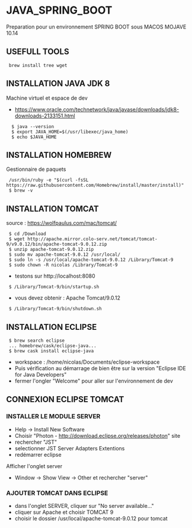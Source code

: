 # JAVA_SPRING_BOOT
Preparation pour un environnement SPRING BOOT sous MACOS MOJAVE 10.14

## USEFULL TOOLS
```
 brew install tree wget
```

## INSTALLATION JAVA JDK 8
Machine virtuel et espace de dev
 * https://www.oracle.com/technetwork/java/javase/downloads/jdk8-downloads-2133151.html
```
  $ java --version
  $ export JAVA_HOME=$(/usr/libexec/java_home)
  $ echo $JAVA_HOME
```

## INSTALLATION HOMEBREW
Gestionnaire de paquets
```
 /usr/bin/ruby -e "$(curl -fsSL https://raw.githubusercontent.com/Homebrew/install/master/install)"
 $ brew -v
```

## INSTALLATION TOMCAT
 source : https://wolfpaulus.com/mac/tomcat/
```
 $ cd /Download
 $ wget http://apache.mirror.colo-serv.net/tomcat/tomcat-9/v9.0.12/bin/apache-tomcat-9.0.12.zip
 $ unzip apache-tomcat-9.0.12.zip
 $ sudo mv apache-tomcat-9.0.12 /usr/local/
 $ sudo ln -s /usr/local/apache-tomcat-9.0.12 /Library/Tomcat-9
 $ sudo chown -R nicolas /Library/Tomcat-9
```
 * testons sur http://localhost:8080
``` 
 $ /Library/Tomcat-9/bin/startup.sh
```
 * vous devez obtenir : Apache Tomcat/9.0.12
``` 
 $ /Library/Tomcat-9/bin/shutdown.sh
```

## INSTALLATION ECLIPSE
```
 $ brew search eclipse
 ... homebrew/cask/eclipse-java...
 $ brew cask install eclipse-java
```
 * workspace : /home/nicolas/Documents/eclipse-workspace
 * Puis vérification au démarrage de bien être sur la version "Eclipse IDE for Java Developers"
 * fermer l'ongler "Welcome" pour aller sur l'environnement de dev

## CONNEXION ECLIPSE TOMCAT

### INSTALLER LE MODULE SERVER
 * Help -> Install New Software
 * Choisir "Photon - http://download.eclipse.org/releases/photon" site
 * rechercher "JST"
 * selectionner JST Server Adapters Extentions
 * redémarrer eclipse

 Afficher l'onglet server
 * Window -> Show View -> Other et rechercher "server"

### AJOUTER TOMCAT DANS ECLIPSE
 * dans l'onglet SERVER, cliquer sur "No server available..."
 * cliquer sur Apache et choisir TOMCAT 9
 * choisir le dossier /usr/local/apache-tomcat-9.0.12 pour tomcat
